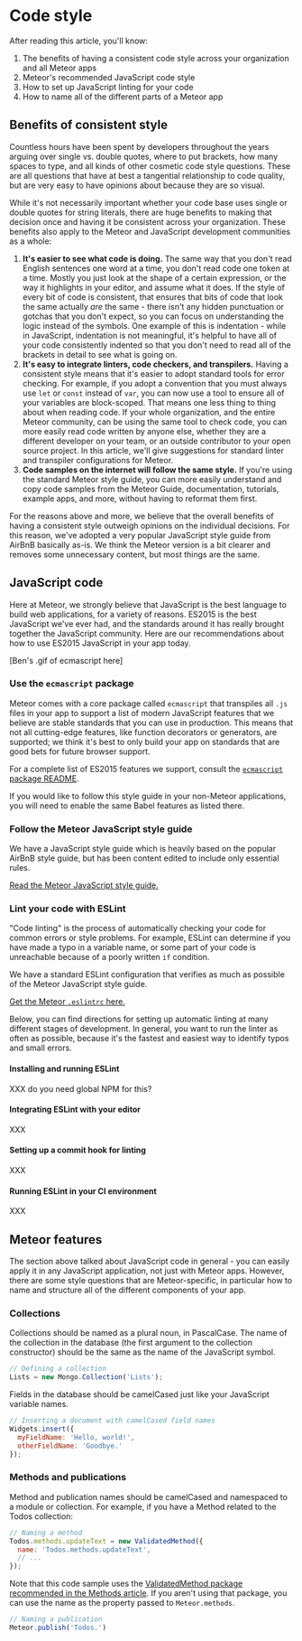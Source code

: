 # Code style

After reading this article, you'll know:

1. The benefits of having a consistent code style across your organization and all Meteor apps
2. Meteor's recommended JavaScript code style
3. How to set up JavaScript linting for your code
4. How to name all of the different parts of a Meteor app

## Benefits of consistent style

Countless hours have been spent by developers throughout the years arguing over single vs. double quotes, where to put brackets, how many spaces to type, and all kinds of other cosmetic code style questions. These are all questions that have at best a tangential relationship to code quality, but are very easy to have opinions about because they are so visual.

While it's not necessarily important whether your code base uses single or double quotes for string literals, there are huge benefits to making that decision once and having it be consistent across your organization. These benefits also apply to the Meteor and JavaScript development communities as a whole:

1. **It's easier to see what code is doing.** The same way that you don't read English sentences one word at a time, you don't read code one token at a time. Mostly you just look at the shape of a certain expression, or the way it highlights in your editor, and assume what it does. If the style of every bit of code is consistent, that ensures that bits of code that look the same actually _are_ the same - there isn't any hidden punctuation or gotchas that you don't expect, so you can focus on understanding the logic instead of the symbols. One example of this is indentation - while in JavaScript, indentation is not meaningful, it's helpful to have all of your code consistently indented so that you don't need to read all of the brackets in detail to see what is going on.
2. **It's easy to integrate linters, code checkers, and transpilers.** Having a consistent style means that it's easier to adopt standard tools for error checking. For example, if you adopt a convention that you must always use `let` or `const` instead of `var`, you can now use a tool to ensure all of your variables are block-scoped. That means one less thing to thing about when reading code. If your whole organization, and the entire Meteor community, can be using the same tool to check code, you can more easily read code written by anyone else, whether they are a different developer on your team, or an outside contributor to your open source project. In this article, we'll give suggestions for standard linter and transpiler configurations for Meteor.
3. **Code samples on the internet will follow the same style.** If you're using the standard Meteor style guide, you can more easily understand and copy code samples from the Meteor Guide, documentation, tutorials, example apps, and more, without having to reformat them first.

For the reasons above and more, we believe that the overall benefits of having a consistent style outweigh opinions on the individual decisions. For this reason, we've adopted a very popular JavaScript style guide from AirBnB basically as-is. We think the Meteor version is a bit clearer and removes some unnecessary content, but most things are the same.

## JavaScript code

Here at Meteor, we strongly believe that JavaScript is the best language to build web applications, for a variety of reasons. ES2015 is the best JavaScript we've ever had, and the standards around it has really brought together the JavaScript community. Here are our recommendations about how to use ES2015 JavaScript in your app today.

[Ben's .gif of ecmascript here]

### Use the `ecmascript` package

Meteor comes with a core package called `ecmascript` that transpiles all `.js` files in your app to support a list of modern JavaScript features that we believe are stable standards that you can use in production. This means that not all cutting-edge features, like function decorators or generators, are supported; we think it's best to only build your app on standards that are good bets for future browser support.

For a complete list of ES2015 features we support, consult the [`ecmascript` package README](https://atmospherejs.com/meteor/ecmascript).

If you would like to follow this style guide in your non-Meteor applications, you will need to enable the same Babel features as listed there.

### Follow the Meteor JavaScript style guide

We have a JavaScript style guide which is heavily based on the popular AirBnB style guide, but has been content edited to include only essential rules.

[Read the Meteor JavaScript style guide.](https://github.com/meteor/javascript)

### Lint your code with ESLint

"Code linting" is the process of automatically checking your code for common errors or style problems. For example, ESLint can determine if you have made a typo in a variable name, or some part of your code is unreachable because of a poorly written `if` condition.

We have a standard ESLint configuration that verifies as much as possible of the Meteor JavaScript style guide.

[Get the Meteor `.eslintrc` here.](XXX)

Below, you can find directions for setting up automatic linting at many different stages of development. In general, you want to run the linter as often as possible, because it's the fastest and easiest way to identify typos and small errors.

#### Installing and running ESLint

XXX do you need global NPM for this?

#### Integrating ESLint with your editor

XXX

#### Setting up a commit hook for linting

XXX

#### Running ESLint in your CI environment

XXX

## Meteor features

The section above talked about JavaScript code in general - you can easily apply it in any JavaScript application, not just with Meteor apps. However, there are some style questions that are Meteor-specific, in particular how to name and structure all of the different components of your app.

### Collections

Collections should be named as a plural noun, in PascalCase. The name of the collection in the database (the first argument to the collection constructor) should be the same as the name of the JavaScript symbol.

```js
// Defining a collection
Lists = new Mongo.Collection('Lists');
```

Fields in the database should be camelCased just like your JavaScript variable names.

```js
// Inserting a document with camelCased field names
Widgets.insert({
  myFieldName: 'Hello, world!',
  otherFieldName: 'Goodbye.'
});
```

### Methods and publications

Method and publication names should be camelCased and namespaced to a module or collection. For example, if you have a Method related to the Todos collection:

```js
// Naming a method
Todos.methods.updateText = new ValidatedMethod({
  name: 'Todos.methods.updateText',
  // ...
});
```

Note that this code sample uses the [ValidatedMethod package recommended in the Methods article](methods.html#XXX). If you aren't using that package, you can use the name as the property passed to `Meteor.methods`.

```js
// Naming a publication
Meteor.publish('Todos.')
```
